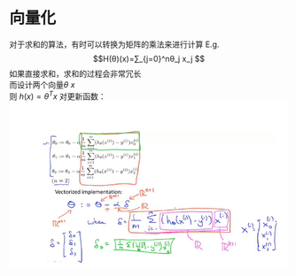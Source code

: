 # 向量化
对于求和的算法，有时可以转换为矩阵的乘法来进行计算
E.g.  
$$H(θ)(x)=∑_{j=0}^nθ_j x_j   $$
如果直接求和，求和的过程会非常冗长  
而设计两个向量$θ$ $x$  
则  $h(x)=θ^T x$
对更新函数：
![](https://raw.githubusercontent.com/l61012345/Pic/master/img/20201224232957.png)